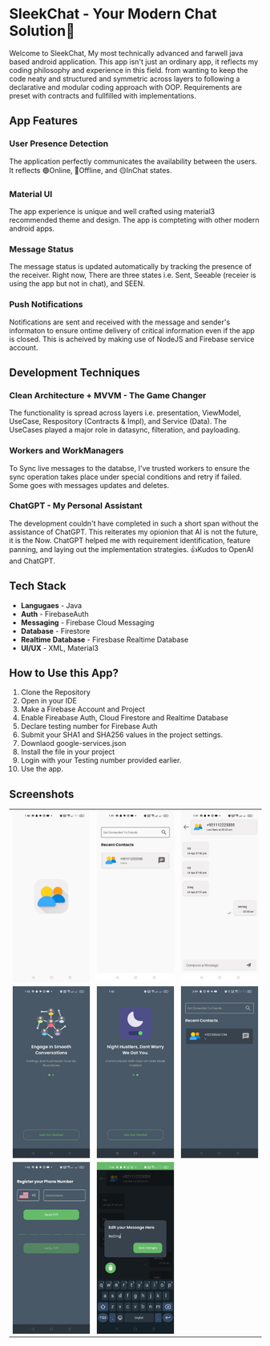 # SleekChat - Your Modern Chat Solution📳

Welcome to SleekChat, My most technically advanced and farwell java based android application. This app isn't just an ordinary app, it reflects my coding philosophy and experience in this field. from wanting to keep the code neaty and structured and symmetric across layers to following a declarative and modular coding approach with OOP. Requirements are preset with contracts and fullfilled with implementations.


## App Features 

### User Presence Detection

The application perfectly communicates the availability between the users. It reflects 🟢Online, 🔴Offline, and 🟡InChat states.

### Material UI

The app experience is unique and well crafted using material3 recommended theme and design. The app is compteting with other modern android apps.

### Message Status

The message status is updated automatically by tracking the presence of the receiver. Right now, There are three states i.e. Sent, Seeable (receier is using the app but not in chat), and SEEN.

### Push Notifications

Notifications are sent and received with the message and sender's informaton to ensure ontime delivery of critical information even if the app is closed. This is acheived by making use of NodeJS and Firebase service account.


## Development Techniques

### Clean Architecture + MVVM - The Game Changer

The functionality is spread across layers i.e. presentation, ViewModel, UseCase, Respository (Contracts & Impl), and Service (Data). The UseCases played a major role in datasync, filteration, and payloading.

### Workers and WorkManagers

To Sync live messages to the databse, I've trusted workers to ensure the sync operation takes place under special conditions and retry if failed. Some goes with messages updates and deletes. 

### ChatGPT - My Personal Assistant

The development couldn't have completed in such a short span without the assistance of ChatGPT. This reiterates my opionion that AI is not the future, it is the Now. ChatGPT helped me with requirement identification, feature panning, and laying out the implementation strategies.
👍Kudos to OpenAI and ChatGPT. 


## Tech Stack

- **Langugaes** - Java
- **Auth** - FirebaseAuth
- **Messaging** - Firebase Cloud Messaging
- **Database** - Firestore
- **Realtime Database** - Firesbase Realtime Database
- **UI/UX** - XML, Material3


## How to Use this App?

1. Clone the Repository
2. Open in your IDE
3. Make a Firebase Account and Project
4. Enable Fireabase Auth, Cloud Firestore and Realtime Database
5. Declare testing number for Firebase Auth
6. Submit your SHA1 and SHA256 values in the project settings.
7. Downlaod google-services.json
8. Install the file in your project
9. Login with your Testing number provided earlier.
10. Use the app.


## Screenshots

<table>
  <tr>
    <td><img src="splash.jpeg" width="300"/></td>
    <td><img src="main.jpeg" width="300"/></td>
    <td><img src="chat.jpeg" width="300"/></td>
  </tr>
  <tr>
    <td><img src="welcome2.jpeg" width="300"/></td>
    <td><img src="welcome.jpeg" width="300"/></td>
    <td><img src="main_dark.jpeg" width="300"/></td>
  </tr>
  <tr>
    <td><img src="signup.jpeg" width="300"/></td>
    <td><img src="edit.jpeg" width="300"/></td>
  </tr>
</table>
